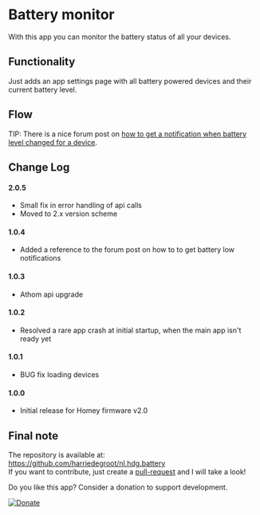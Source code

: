# Battery monitor  
  
With this app you can monitor the battery status of all your devices.  
  
## Functionality  
  
Just adds an app settings page with all battery powered devices and their current battery level.  
  
## Flow  
  
TIP: There is a nice forum post on [how to get a notification when battery level changed for a device](https://community.athom.com/t/get-a-notification-on-your-phone-on-battery-level-change).    
  
## Change Log  

#### 2.0.5  
- Small fix in error handling of api calls
- Moved to 2.x version scheme
  
#### 1.0.4  
- Added a reference to the forum post on how to to get battery low notifications

#### 1.0.3  
- Athom api upgrade
  
#### 1.0.2  
- Resolved a rare app crash at initial startup, when the main app isn't ready yet  
  
#### 1.0.1  
- BUG fix loading devices  
  
#### 1.0.0
- Initial release for Homey firmware v2.0
  
## Final note ##
The repository is available at: https://github.com/harriedegroot/nl.hdg.battery  
If you want to contribute, just create a [pull-request](https://help.github.com/articles/about-pull-requests/) and I will take a look!

Do you like this app? Consider a donation to support development.
 
[![Donate][pp-donate-image]][pp-donate-link]

[pp-donate-link]: https://www.paypal.me/harriedegroot
[pp-donate-image]: https://img.shields.io/badge/Donate-PayPal-green.svg
